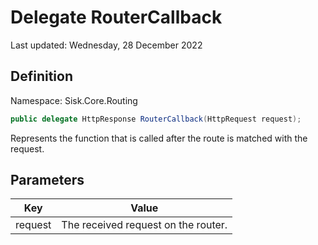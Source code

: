 # Delegate RouterCallback
Last updated: Wednesday, 28 December 2022

## Definition
Namespace: Sisk.Core.Routing

```csharp
public delegate HttpResponse RouterCallback(HttpRequest request);
```

Represents the function that is called after the route is matched with the request.

## Parameters

| Key | Value |
| --- | --- |
| request | The received request on the router. | 


